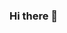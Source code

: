 ### Hi there 👋

<!--
**dnridwn/dnridwn** is a ✨ _special_ ✨ repository because its `README.md` (this file) appears on your GitHub profile.

Here are some ideas to get you started:

- 🔭 I’m currently working on Chatting App
- 🌱 I’m currently learning NodeJs
- 📫 How to reach me: denridwansaputra@gmail.com
-->
